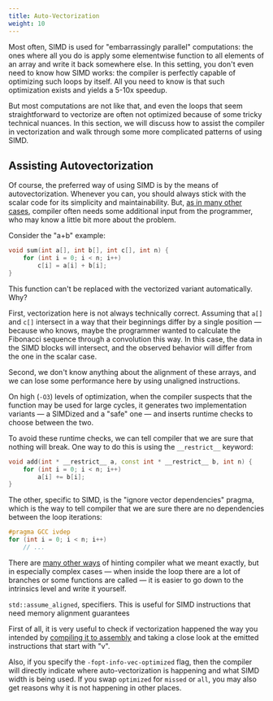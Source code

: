 ```yaml
---
title: Auto-Vectorization
weight: 10
---
```


Most often, SIMD is used for "embarrassingly parallel" computations: the ones where all you do is apply some elementwise function to all elements of an array and write it back somewhere else. In this setting, you don't even need to know how SIMD works: the compiler is perfectly capable of optimizing such loops by itself. All you need to know is that such optimization exists and yields a 5-10x speedup.

But most computations are not like that, and even the loops that seem straightforward to vectorize are often not optimized because of some tricky technical nuances. In this section, we will discuss how to assist the compiler in vectorization and walk through some more complicated patterns of using SIMD.

## Assisting Autovectorization

Of course, the preferred way of using SIMD is by the means of autovectorization. Whenever you can, you should always stick with the scalar code for its simplicity and maintainability. But, [as in many other cases](/hpc/analyzing-performance/compilation), compiler often needs some additional input from the programmer, who may know a little bit more about the problem.

Consider the "a+b" example:

```c++
void sum(int a[], int b[], int c[], int n) {
    for (int i = 0; i < n; i++)
        c[i] = a[i] + b[i];
}
```

This function can't be replaced with the vectorized variant automatically. Why?

First, vectorization here is not always technically correct. Assuming that `a[]` and `c[]` intersect in a way that their beginnings differ by a single position — because who knows, maybe the programmer wanted to calculate the Fibonacci sequence through a convolution this way. In this case, the data in the SIMD blocks will intersect, and the observed behavior will differ from the one in the scalar case.

Second, we don't know anything about the alignment of these arrays, and we can lose some performance here by using unaligned instructions.

On high (`-O3`) levels of optimization, when the compiler suspects that the function may be used for large cycles, it generates two implementation variants — a SIMDized and a "safe" one — and inserts runtime checks to choose between the two.

To avoid these runtime checks, we can tell compiler that we are sure that nothing will break. One way to do this is using the `__restrict__` keyword:

```cpp
void add(int * __restrict__ a, const int * __restrict__ b, int n) {
    for (int i = 0; i < n; i++)
        a[i] += b[i];
}
```

The other, specific to SIMD, is the "ignore vector dependencies" pragma, which is the way to tell compiler that we are sure there are no dependencies between the loop iterations:

```c++
#pragma GCC ivdep
for (int i = 0; i < n; i++)
    // ...
```

There are [many other ways](https://software.intel.com/sites/default/files/m/4/8/8/2/a/31848-CompilerAutovectorizationGuide.pdf) of hinting compiler what we meant exactly, but in especially complex cases — when inside the loop there are a lot of branches or some functions are called — it is easier to go down to the intrinsics level and write it yourself.

`std::assume_aligned`, specifiers. This is useful for SIMD instructions that need memory alignment guarantees


First of all, it is very useful to check if vectorization happened the way you intended by [compiling it to assembly](/hpc/compilation/stages) and taking a close look at the emitted instructions that start with "v".

Also, if you specify the `-fopt-info-vec-optimized` flag, then the compiler will directly indicate where auto-vectorization is happening and what SIMD width is being used. If you swap `optimized` for `missed` or `all`, you may also get reasons why it is not happening in other places.
